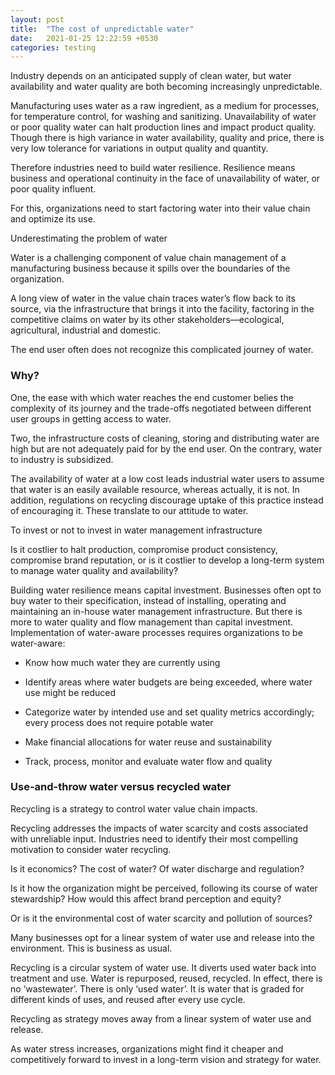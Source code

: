 ```yaml
---
layout: post
title:  "The cost of unpredictable water"
date:   2021-01-25 12:22:59 +0530
categories: testing
---
```

Industry depends on an anticipated supply of clean water, but water availability and water quality are both becoming increasingly unpredictable.


Manufacturing uses water as a raw ingredient, as a medium for processes, for temperature control, for washing and sanitizing. Unavailability of water or poor quality water can halt production lines and impact product quality. Though there is high variance in water availability, quality and price, there is very low tolerance for variations in output quality and quantity. 


Therefore industries need to build water resilience. Resilience means business and operational continuity in the face of unavailability of water, or poor quality influent. 


For this, organizations need to start factoring water into their value chain and optimize its use. 


Underestimating the problem of water

Water is a challenging component of value chain management of a manufacturing business because it spills over the boundaries of the organization. 


A long view of water in the value chain traces water’s flow back to its source, via the infrastructure that brings it into the facility, factoring in the competitive claims on water by its other stakeholders—ecological, agricultural, industrial and domestic. 


The end user often does not recognize this complicated journey of water. 


### Why? 


One, the ease with which water reaches the end customer belies the complexity of its journey and the trade-offs negotiated between different user groups in getting access to water. 


Two, the infrastructure costs of cleaning, storing and distributing water are high but are not adequately paid for by the end user. On the contrary, water to industry is subsidized. 


The availability of water at a low cost leads industrial water users to assume that water is an easily available resource, whereas actually, it is not. In addition, regulations on recycling discourage uptake of this practice instead of encouraging it. These translate to our attitude to water. 



To invest or not to invest in water management infrastructure

Is it costlier to halt production, compromise product consistency, compromise brand reputation, or is it costlier to develop a long-term system to manage water quality and availability? 


 Building water resilience means capital investment. Businesses often opt to buy water to their specification, instead of installing, operating and maintaining an in-house water management infrastructure. But there is more to water quality and flow management than capital investment. Implementation of water-aware processes requires organizations to be water-aware:


* Know how much water they are currently using

* Identify areas where water budgets are being exceeded, where water use might be reduced

* Categorize water by intended use and set quality metrics accordingly; every process does not require potable water

* Make financial allocations for water reuse and sustainability

* Track, process, monitor and evaluate water flow and quality



### Use-and-throw water versus recycled water

Recycling is a strategy to control water value chain impacts.


Recycling addresses the impacts of water scarcity and costs associated with unreliable input. Industries need to identify their most compelling motivation to consider water recycling.


Is it economics? The cost of water? Of water discharge and regulation?


Is it how the organization might be perceived, following its course of water stewardship? How would this affect brand perception and equity?


Or is it the environmental cost of water scarcity and pollution of sources? 


Many businesses opt for a linear system of water use and release into the environment. This is business as usual. 


Recycling is a circular system of water use. It diverts used water back into treatment and use. Water is repurposed, reused, recycled. In effect, there is no ‘wastewater’. There is only ‘used water’. It is water that is graded for different kinds of uses, and reused after every use cycle. 


Recycling as strategy moves away from a linear system of water use and release. 

As water stress increases, organizations might find it cheaper and competitively forward to invest in a long-term vision and strategy for water.